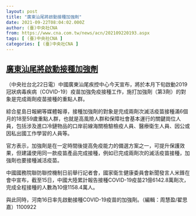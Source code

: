 ```yaml
---
layout: post
title: "廣東汕尾將啟動接種加強劑"
date: 2021-09-22T08:04:02.000Z
author: (臺)中央社CNA
from: https://www.cna.com.tw/news/acn/202109220193.aspx
tags: [ (臺)中央社CNA ]
categories: [ (臺)中央社CNA ]
---
```

<!--1632297842000-->
[廣東汕尾將啟動接種加強劑](https://www.cna.com.tw/news/acn/202109220193.aspx)
------

<div>
<div></div><div class="paragraph"><p>（中央社台北22日電）中國廣東汕尾疾控中心今天宣布，將於本月下旬啟動2019冠狀病毒疾病（COVID-19）疫苗加強免疫接種工作，施打加強劑（第3劑）的對象是完成兩劑疫苗接種的重點人群。</p><p>綜合星島日報網等媒體報導，接種加強劑的對象是完成兩劑次滅活疫苗接種滿6個月的18至59歲重點人群，也就是高風險人群和保障社會基本運行的關鍵崗位人員，包括涉及進口冷鏈物品的口岸前線海關檢驗檢疫人員、醫療衛生人員、因公或因私出國工作學習的人員等。</p><p>官方表示，加強劑是在一定時間後提高免疫能力的備選方案之一，可提升保護效果，但建議使用同一款疫苗產品完成接種，例如已完成兩劑次的滅活疫苗接種，加強劑也要接種滅活疫苗。</p><p>中國國務院聯防聯控機制日前舉行記者會，國家衛生健康委員會新聞發言人米鋒在會中宣布，截至15日，中國大陸累計報告接種COVID-19疫苗21億6142.8萬劑次，完成全程接種的人數為10億1158.4萬人。</p><p>與此同時，河南16日率先啟動接種COVID-19疫苗的加強劑。（編輯：周慧盈/翟思嘉）1100922</p></div>
</div>
